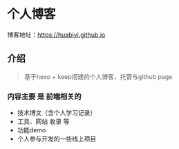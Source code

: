 # 个人博客
博客地址：https://huabiyi.github.io

## 介绍
> 基于hexo + keep搭建的个人博客，托管与github page

### 内容主要 是 前端相关的
- 技术博文（含个人学习记录）
- 工具、网站 收录 等
- 功能demo
- 个人参与开发的一些线上项目
